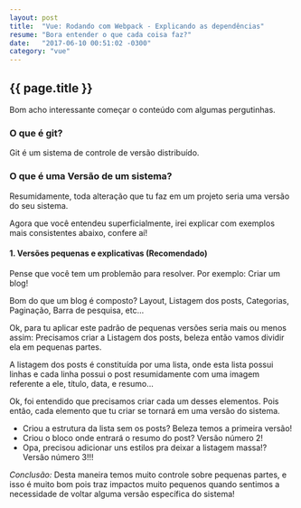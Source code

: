 ```yaml
---
layout: post
title:  "Vue: Rodando com Webpack - Explicando as dependências"
resume: "Bora entender o que cada coisa faz?"
date:   "2017-06-10 00:51:02 -0300"
category: "vue"
---
```


<h2>{{ page.title }}</h2>

Bom acho interessante começar o conteúdo com algumas pergutinhas.

<h3>O que é git?</h3>
Git é um sistema de controle de versão distribuído.

<h3>O que é uma <b>Versão</b> de um sistema?</h3>
Resumidamente, toda alteração que tu faz em um projeto seria uma versão do seu sistema.

Agora que você entendeu superficialmente, irei explicar com exemplos mais consistentes abaixo, confere aí!

<h4>1. Versões pequenas e explicativas (Recomendado)</h4>

Pense que você tem um problemão para resolver. Por exemplo: Criar um blog! 

Bom do que um blog é composto?
Layout, Listagem dos posts, Categorias, Paginação, Barra de pesquisa, etc...

Ok, para tu aplicar este padrão de pequenas versões seria mais ou menos assim:
Precisamos criar a Listagem dos posts, beleza então vamos dividir ela em pequenas partes.

A listagem dos posts é constituída por uma lista, onde esta lista possui linhas e cada linha possui o post resumidamente com uma imagem referente a ele, título, data, e resumo...

Ok, foi entendido que precisamos criar cada um desses elementos. Pois então, cada elemento que tu criar se tornará em uma versão do sistema.

* Criou a estrutura da lista sem os posts? Beleza temos a primeira versão!
* Criou o bloco onde entrará o resumo do post? Versão número 2!
* Opa, precisou adicionar uns estilos pra deixar a listagem massa!? Versão número 3!!!

*Conclusão:* Desta maneira temos muito controle sobre pequenas partes, e isso é muito bom pois traz impactos muito pequenos quando sentimos a necessidade de voltar alguma versão específica do sistema!
